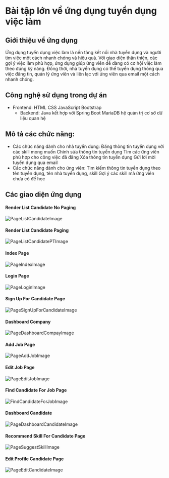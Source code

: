 # Bài tập lớn về ứng dụng tuyển dụng việc làm

## Giới thiệu về ứng dụng
Ứng dụng tuyển dụng việc làm là nền tảng kết nối nhà tuyển dụng và người tìm việc một cách nhanh chóng và hiệu quả. Với giao diện thân thiện, các gợi ý việc làm phù hợp, ứng dụng giúp ứng viên dễ dàng có cơ hội việc làm theo đúng kỹ năng. Đồng thời, nhà tuyển dụng có thể tuyển dụng thông qua việc đăng tin, quản lý ứng viên và liên lạc với ứng viên qua email một cách nhanh chóng.

## Công nghệ sử dụng trong dự án
- Frontend:
  HTML
  CSS
  JavaScript
  Bootstrap
  - Backend:
  Java kết hợp với Spring Boot
  MariaDB hệ quản trị cơ sở dữ liệu quan hệ

## Mô tả các chức năng:
- Các chức năng dành cho nhà tuyển dụng:
  Đăng thông tin tuyển dụng với các skill mong muốn
  Chỉnh sửa thông tin tuyển dụng
  Tìm các ứng viên phù hợp cho công việc đã đăng
  Xóa thông tin tuyển dụng
  Gửi lời mời tuyển dụng qua email
- Các chức năng dành cho ứng viên:
  Tìm kiếm thông tin tuyển dụng theo tên tuyển dụng, tên nhà tuyển dụng, skill
  Gợi ý các skill mà ứng viên chưa có để học
  
## Các giao diện ứng dụng

#### Render List Candidate No Paging
![PageListCandidateImage](https://i.ibb.co/cTnf9MN/Page-List-Candidate-Image.png)
<br/>

#### Render List Candidate Paging
![PageListCandidatePTImage](https://i.ibb.co/hWRtvd5/Page-List-Candidate-PTImage.png)
<br/>

#### Index Page
![PageIndexImage](https://i.ibb.co/5MM6fh4/Page-Index-Image.png)
<br/>

#### Login Page
![PageLoginImage](https://i.ibb.co/grDhPLT/Page-Login-Image.png)
<br/>

#### Sign Up For Candidate Page
![PageSignUpForCandidateImage](https://i.ibb.co/YtfW1tq/Page-Sign-Up-For-Candidate-Image.png)
<br/>

#### Dashboard Company
![PageDashboardCompayImage](https://i.ibb.co/SnMZT4N/Page-Dashboard-Compay-Image.png)
<br/>

#### Add Job Page
![PageAddJobImage](https://i.ibb.co/72CRbLp/Page-Add-Job-Image.png)
<br/>

#### Edit Job Page
![PageEditJobImage](https://i.ibb.co/FxFC112/Page-Edit-Job-Image.png)
<br/>

#### Find Candidate For Job Page
![FindCandidateForJobImage](https://i.ibb.co/80Yg050/Find-Candidate-For-Job-Image.png)
<br/>

#### Dashboard Candidate
![PageDashboardCandidateImage](https://i.ibb.co/L8R8Y0d/Page-Dashboard-Candidate-Image.png)
<br/>

#### Recommend Skill For Candidate Page
![PageSuggestSkillImage](https://i.ibb.co/D9h2jJn/Page-Suggest-Skill-Image.png)
<br/>

#### Edit Profile Candidate Page
![PageEditCandidateImage](https://i.ibb.co/nDTzvPy/Page-Edit-Candidate-Image.png)
<br/>


